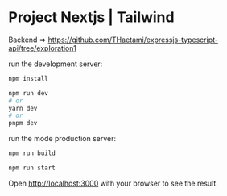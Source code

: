 # Project Nextjs | Tailwind

Backend => https://github.com/THaetami/expressjs-typescript-api/tree/exploration1

run the development server:

```sh
npm install
```

```bash
npm run dev
# or
yarn dev
# or
pnpm dev
```

run the mode production server:

```bash
npm run build
```

```bash
npm run start
```

Open [http://localhost:3000](http://localhost:3000) with your browser to see the result.



